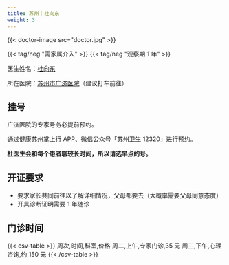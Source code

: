 ```yaml
---
title: 苏州｜杜向东
weight: 3
---
```


{{< doctor-image src="doctor.jpg" >}}

{{< tag/neg "需家属介入" >}} {{< tag/neg "观察期 1 年" >}}

医生姓名：[杜向东](https://www.haodf.com/doctor/6964352508.html)

所在医院：[苏州市广济医院](https://amap.com/place/B0FFI8VRDI)（建议打车前往）

## 挂号

广济医院的专家号务必提前预约。

通过健康苏州掌上行 APP、微信公众号「苏州卫生 12320」进行预约。

**杜医生会和每个患者聊较长时间，所以请选早点的号。**

## 开证要求

- 要求家长共同前往以了解详细情况，父母都要去（大概率需要父母同意态度）
- 开具诊断证明需要 1 年随诊

## 门诊时间

{{< csv-table >}}
周次,时间,科室,价格
周二,上午,专家门诊,35 元
周三,下午,心理咨询,约 150 元
{{< /csv-table >}}
